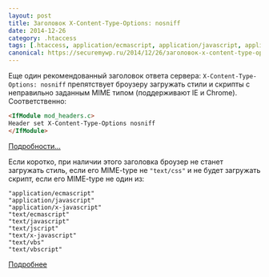 ```yaml
---
layout: post
title: Заголовок X-Content-Type-Options: nosniff
date: 2014-12-26
category: .htaccess
tags: [.htaccess, application/ecmascript, application/javascript, application/x-javascript, content-type, drive-by-downloads, Header, MIME, MIME-sniffing, MIME-type, MIME-type confusion, nosniff, text/css, text/ecmascript, text/javascript, text/jscript, text/vbs, text/vbscript, text/x-javascript, X-Content-Type-Options]
canonical: https://securemywp.ru/2014/12/26/заголовок-x-content-type-options-nosniff/
---
```


Еще один рекомендованный заголовок ответа сервера: `X-Content-Type-Options: nosniff` препятствует броузеру загружать стили и скрипты с неправильно заданным MIME типом (поддерживают IE и Chrome).
Соответственно:
```html
<IfModule mod_headers.c>
Header set X-Content-Type-Options nosniff
</IfModule>
```
[Подробности…](http://msdn.microsoft.com/en-us/library/ie/gg622941(v=vs.85).aspx)

Если коротко, при наличии этого заголовка броузер не станет загружать стиль, если его MIME-type не `"text/css"` и не будет загружать скрипт, если его MIME-type не один из:
```
"application/ecmascript"
"application/javascript"
"application/x-javascript"
"text/ecmascript"
"text/javascript"
"text/jscript"
"text/x-javascript"
"text/vbs"
"text/vbscript"
```
[Подробнее](https://htaccess.wordpress.com/2009/09/22/x-content-type-options-nosniff-header/)
